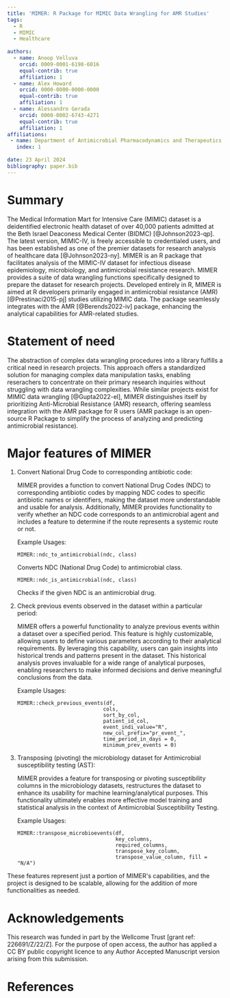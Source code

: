 ```yaml
---
title: 'MIMER: R Package for MIMIC Data Wrangling for AMR Studies'
tags:
  - R
  - MIMIC
  - Healthcare
  
authors:
  - name: Anoop Velluva
    orcid: 0009-0001-6198-6016
    equal-contrib: true
    affiliation: 1
  - name: Alex Howard
    orcid: 0000-0000-0000-0000
    equal-contrib: true
    affiliation: 1
  - name: Alessandro Gerada
    orcid: 0000-0002-6743-4271
    equal-contrib: true 
    affiliation: 1
affiliations:
 - name: Department of Antimicrobial Pharmacodynamics and Therapeutics, Institute of Systems, Molecular and Integrative Biology, University of Liverpool, Liverpool, United Kingdom
   index: 1
   
date: 23 April 2024
bibliography: paper.bib
---
```


# Summary

The Medical Information Mart for Intensive Care (MIMIC) dataset is a deidentified electronic health dataset of over 40,000 patients admitted at the Beth Israel Deaconess Medical Center (BIDMC) [@Johnson2023-qp]. The latest version, MIMIC-IV, is freely accessible to credentialed users, and has been established as one of the premier datasets for research analysis of healthcare data [@Johnson2023-ny]. MIMER is an R package that facilitates analysis of the MIMIC-IV dataset for infectious disease epidemiology, microbiology, and antimicrobial resistance research. MIMER provides a suite of data wrangling functions specifically designed to prepare the dataset for research projects. Developed entirely in R, MIMER is aimed at R developers primarily engaged in antimicrobial resistance (AMR) [@Prestinaci2015-pj] studies utilizing MIMIC data. The package seamlessly integrates with the AMR [@Berends2022-iv] package, enhancing the analytical capabilities for AMR-related studies.

# Statement of need

The abstraction of complex data wrangling procedures into a library fulfills a critical need in research projects. This approach offers a standardized solution for managing complex data manipulation tasks, enabling reserachers to concentrate on their primary research inquiries without struggling with data wrangling complexities. While similar projects exist for MIMIC data wrangling [@Gupta2022-el], MIMER distinguishes itself by prioritizing Anti-Microbial Resistance (AMR) research, offering seamless integration with the AMR package for R users (AMR package is an open-source R Package to simplify the process of analyzing and predicting antimicrobial resistance).

# Major features of MIMER

1.  Convert National Drug Code to corresponding antibiotic code:

    MIMER provides a function to convert National Drug Codes (NDC) to corresponding antibiotic codes by mapping NDC codes to specific antibiotic names or identifiers, making the dataset more understandable and usable for analysis. Additionally, MIMER provides functionality to verify whether an NDC code corresponds to an antimicrobial agent and includes a feature to determine if the route represents a systemic route or not.
    
     Example Usages:
    
        MIMER::ndc_to_antimicrobial(ndc, class)

    Converts NDC (National Drug Code) to antimicrobial class.

        MIMER::ndc_is_antimicrobial(ndc, class)

    Checks if the given NDC is an antimicrobial drug.
    
2.  Check previous events observed in the dataset within a particular period:

    MIMER offers a powerful functionality to analyze previous events within a dataset over a specified period. This feature is highly customizable, allowing users to define various parameters according to their analytical requirements. By leveraging this capability, users can gain insights into historical trends and patterns present in the dataset. This historical analysis proves invaluable for a wide range of analytical purposes, enabling researchers to make informed decisions and derive meaningful conclusions from the data.
    
    Example Usages:
    
        MIMER::check_previous_events(df,
                                    cols,
                                    sort_by_col, 
                                    patient_id_col,
                                    event_indi_value="R",
                                    new_col_prefix="pr_event_", 
                                    time_period_in_days = 0, 
                                    minimum_prev_events = 0)

3.  Transposing (pivoting) the microbiology dataset for Antimicrobial susceptibility testing (AST):

    MIMER provides a feature for transposing or pivoting susceptibility columns in the microbiology datasets, restructures the dataset to enhance its usability for machine learning/analytical purposes. This functionality ultimately enables more effective model training and statistical analysis in the context of Antimicrobial Susceptibility Testing.
    
    Example Usages:
    
        MIMER::transpose_microbioevents(df, 
                                        key_columns, 
                                        required_columns,
                                        transpose_key_column,
                                        transpose_value_column, fill = "N/A") 

These features represent just a portion of MIMER's capabilities, and the project is designed to be scalable, allowing for the addition of more functionalities as needed.

# Acknowledgements

This research was funded in part by the Wellcome Trust [grant ref: 226691/Z/22/Z]. For the purpose of open access, the author has applied a CC BY public copyright licence to any Author Accepted Manuscript version arising from this submission.

# References
